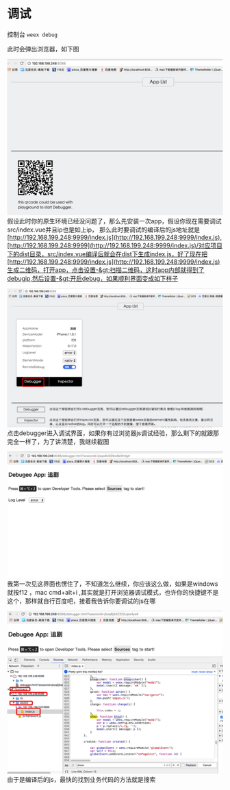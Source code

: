 # 调试

控制台 `weex debug`

此时会弹出浏览器，如下图

![](/assets/WechatIMG50.jpeg)假设此时你的原生环境已经没问题了，那么先安装一次app，假设你现在需要调试src/index.vue并且ip也是如上ip， 那么此时要调试的编译后的js地址就是[http://192.168.199.248:9999/index.js](http://192.168.199.248:9999/index.js),[http://192.168.199.248:9999](http://192.168.199.248:9999/index.js)/对应项目下的dist目录，src/index.vue编译后就会在dist下生成index.js，好了现在把[http://192.168.199.248:9999/index.js](http://192.168.199.248:9999/index.js)生成二维码，打开app，点击设置-&gt;扫描二维码，这时app内部就得到了debugip,然后设置-&gt;开启debug，如果顺利界面变成如下样子

![](/assets/WechatIMG51.jpeg)点击debugger进入调试界面，如果你有过浏览器js调试经验，那么剩下的就跟那完全一样了，为了讲清楚，我继续截图

![](/assets/WechatIMG52.jpeg)我第一次见这界面也愣住了，不知道怎么继续，你应该这么做，如果是windows就按f12 ，mac   cmd+alt+i ,其实就是打开浏览器调试模式，也许你的快捷键不是这个，那样就自行百度吧，接着我告诉你要调试的js在哪

![](/assets/WechatIMG53.jpeg)由于是编译后的js，最快的找到业务代码的方法就是搜索

